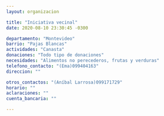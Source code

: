 ```yaml
---
layout: organizacion

title: "Iniciativa vecinal"
date: 2020-08-10 23:30:45 -0300

departamento: "Montevideo"
barrio: "Pajas Blancas"
actividades: "Canasta"
donaciones: "Todo tipo de donaciones"
necesidades: "Alimentos no perecederos, frutas y verduras"
telefono_contacto: "(Ema)099404163"
direccion: ""

otros_contactos: "(Aníbal Larrosa)099171729"
horario: ""
aclaraciones: ""
cuenta_bancaria: ""

---
```

